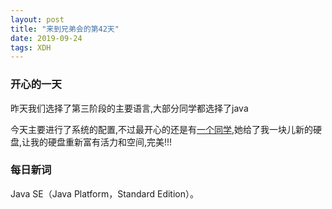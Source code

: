 ```yaml
---
layout: post
title: "来到兄弟会的第42天"
date: 2019-09-24
tags: XDH  
---
```


### 开心的一天

昨天我们选择了第三阶段的主要语言,大部分同学都选择了java

今天主要进行了系统的配置,不过最开心的还是有[一个同学](https://caoyang7.github.io/),她给了我一块儿新的硬盘,让我的硬盘重新富有活力和空间,完美!!!

### 每日新词

Java SE（Java Platform，Standard Edition）。
